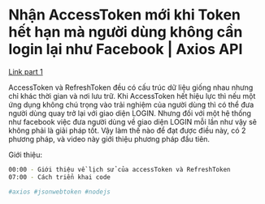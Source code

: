 # Nhận AccessToken mới khi Token hết hạn mà người dùng không cần login lại như Facebook | Axios API

[Link part 1](https://s.net.vn/iaKC)

AccessToken và RefreshToken đều có cấu trúc dữ liệu giống nhau nhưng chỉ khác thời gian và nơi lưu trữ. Khi AccessToken hết hiệu lực thì nếu một ứng dụng không chú trọng vào trải nghiệm của người dùng thì có thể đưa người dùng quay trở lại với giao diện LOGIN. Nhưng đối với một hệ thống như facebook việc đưa người dùng về giao diện LOGIN mỗi lần như vậy sẽ không phải là giải pháp tốt. Vậy làm thế nào để đạt được điều này, có 2 phương pháp, và video này giới thiệu phương pháp đầu tiên.

Giới thiệu:

```bash
00:00 - Giới thiệu về lịch sử của accessToken và RefreshToken
07:00 - Cách triển khai code
```

```bash
#axios #jsonwebtoken #nodejs
```
